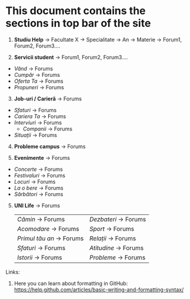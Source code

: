 <h1>This document contains the sections in top bar of the site</h1>

1. **Studiu Help** -> Facultate X -> Specialitate -> An -> Materie -> Forum1, Forum2, Forum3....

2. **Servicii student** -> Forum1, Forum2, Forum3....
* *Vând* -> Forums
* *Cumpăr* -> Forums
* *Oferta Ta* -> Forums
* *Propuneri* -> Forums

3. **Job-uri / Carieră** -> Forums
* *Sfaturi* -> Forums 
* *Cariera Ta* -> Forums
* *Interviuri* -> Forums
  * *Companii* -> Forums
* *Situații* -> Forums

4. **Probleme campus** -> Forums

6. **Evenimente** -> Forums
* *Concerte* -> Forums
* *Festivaluri* -> Forums
* *Locuri* -> Forums
* *La o bere* -> Forums
* *Sărbători* -> Forums

5. **UNI Life** -> Forums 
    <table>
     <tbody>
        <tr> <td><i>Cămin</i> -> Forums </td> <td><i>Dezbateri</i> -> Forums</td> </tr>
         <tr> <td><i>Acomodare</i> -> Forums</td> <td><i>Sport</i> -> Forums</td> </tr>
          <tr> <td><i>Primul tău an</i> -> Forums</td> <td><i>Relații</i> -> Forums</td> </tr>
           <tr> <td><i>Sfaturi</i> -> Forums</td> <td><i>Atitudine</i> -> Forums</td> </tr>
            <tr> <td><i>Istorii</i> -> Forums</td> <td><i>Probleme</i> -> Forums</td> </tr>
      </tbody>
    </table>


Links:
1. Here you can learn about formatting in GitHub:
https://help.github.com/articles/basic-writing-and-formatting-syntax/
